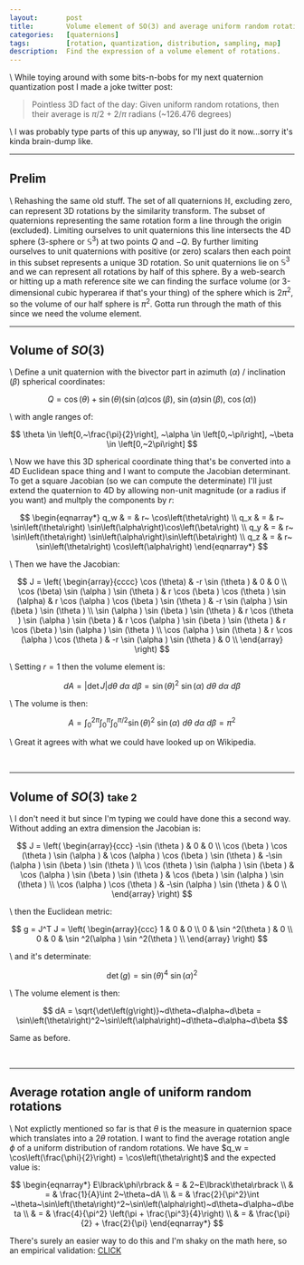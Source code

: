 ```yaml
---
layout:       post
title:        Volume element of SO(3) and average uniform random rotation angle
categories:   [quaternions]
tags:         [rotation, quantization, distribution, sampling, map]
description:  Find the expression of a volume element of rotations.
---
```


\\
While toying around with some bits-n-bobs for my next quaternion quantization post I made a joke twitter post:

> Pointless 3D fact of the day:
> Given uniform random rotations, then their average is
> $\pi/2$ + $2/\pi$ radians (~126.476 degrees)

\\
I was probably type parts of this up anyway, so I'll just do it now...sorry it's kinda brain-dump like.

------

Prelim
------

\\
Rehashing the same old stuff.  The set of all quaternions $\mathbb{H}$, excluding zero, can represent 3D rotations by the similarity transform.  The subset of quaternions representing the same rotation form a line through the origin (excluded).  Limiting ourselves to unit quaternions this line intersects the 4D sphere (3-sphere or $\mathbb{S}^3$) at two points $Q$ and $-Q$.  By further limiting ourselves to unit quaternions with positive (or zero) scalars then each point in this subset represents a unique 3D rotation.  So unit quaternions lie on $\mathbb{S}^3$ and we can represent all rotations by half of this sphere.  By a web-search or hitting up a math reference site we can finding the surface volume (or 3-dimensional cubic hyperarea if that's your thing) of the sphere which is $2\pi^2$, so the volume of our half sphere is $\pi^2$.  Gotta run through the math of this since we need the volume element.


------

Volume of $SO\left(3\right)$
------

\\
Define a unit quaternion with the bivector part in azimuth $\left(\alpha\right)$ / inclination $\left(\beta\right)$ spherical coordinates:

$$ Q = \cos\left(\theta\right) + \sin\left(\theta\right) 
\Big(
 \sin\left(\alpha\right)\cos\left(\beta\right),
~\sin\left(\alpha\right)\sin\left(\beta\right), 
~\cos\left(\alpha\right) 
\Big) $$

\\
with angle ranges of:

$$ 
\theta  \in \left[0,~\frac{\pi}{2}\right],
~\alpha \in \left[0,~\pi\right],
~\beta  \in \left[0,~2\pi\right]
$$

\\
Now we have this 3D spherical coordinate thing that's be converted into a 4D Euclidean space thing and I want to compute the Jacobian determinant.  To get a square Jacobian (so we can compute the determinate) I'll just extend the quaternion to 4D by allowing non-unit magnitude (or a radius if you want) and multply the components by $r$:

$$ \begin{eqnarray*}
q_w & = & r~ \cos\left(\theta\right) \\
q_x & = & r~ \sin\left(\theta\right) \sin\left(\alpha\right)\cos\left(\beta\right) \\
q_y & = & r~ \sin\left(\theta\right) \sin\left(\alpha\right)\sin\left(\beta\right) \\
q_z & = & r~ \sin\left(\theta\right) \cos\left(\alpha\right)
\end{eqnarray*} $$

\\
Then we have the Jacobian:

$$
J = \left(
\begin{array}{cccc}
 \cos (\theta) & -r \sin (\theta ) & 0 & 0 \\
 \cos (\beta) \sin (\alpha ) \sin (\theta ) & r \cos (\beta ) \cos (\theta )
   \sin (\alpha) & r \cos (\alpha ) \cos (\beta ) \sin (\theta ) & -r \sin
   (\alpha ) \sin (\beta ) \sin (\theta ) \\
 \sin (\alpha ) \sin (\beta ) \sin (\theta ) & r \cos (\theta ) \sin (\alpha )
   \sin (\beta ) & r \cos (\alpha ) \sin (\beta ) \sin (\theta ) & r \cos (\beta
   ) \sin (\alpha ) \sin (\theta ) \\
 \cos (\alpha ) \sin (\theta ) & r \cos (\alpha ) \cos (\theta ) & -r \sin
   (\alpha ) \sin (\theta ) & 0 \\
\end{array}
\right)
$$

\\
Setting $r=1$ then the volume element is:

$$
dA = \left\vert \det J \right\vert d\theta~d\alpha~d\beta = \sin\left(\theta\right)^2~\sin\left(\alpha\right)~d\theta~d\alpha~d\beta
$$

\\
The volume is then:

$$
A = \int_{0}^{2\pi} \int_{0}^{\pi} \int_{0}^{\pi/2} \sin\left(\theta\right)^2~\sin\left(\alpha\right)~d\theta~d\alpha~d\beta = \pi^2
$$

\\
Great it agrees with what we could have looked up on Wikipedia.

<br>

------

Volume of $SO\left(3\right)$ <small>take 2</small>
------

\\
I don't need it but since I'm typing we could have done this a second way.  Without adding an extra dimension the Jacobian is:

$$
J = \left(
\begin{array}{ccc}
 -\sin (\theta ) & 0 & 0 \\
 \cos (\beta ) \cos (\theta ) \sin (\alpha ) & \cos (\alpha ) \cos (\beta ) \sin (\theta ) & -\sin
   (\alpha ) \sin (\beta ) \sin (\theta ) \\
 \cos (\theta ) \sin (\alpha ) \sin (\beta ) & \cos (\alpha ) \sin (\beta ) \sin (\theta ) & \cos
   (\beta ) \sin (\alpha ) \sin (\theta ) \\
 \cos (\alpha ) \cos (\theta ) & -\sin (\alpha ) \sin (\theta ) & 0 \\
\end{array}
\right)
$$

\\
then the Euclidean metric:

$$
g = J^T J = \left(
\begin{array}{ccc}
 1 & 0 & 0 \\
 0 & \sin ^2(\theta ) & 0 \\
 0 & 0 & \sin ^2(\alpha ) \sin ^2(\theta ) \\
\end{array}
\right)
$$

\\
and it's determinate:

$$ \det\left(g\right) = \sin\left(\theta\right)^4~\sin\left(\alpha\right)^2 $$

\\
The volume element is then:

$$
dA = \sqrt{\det\left(g\right)}~d\theta~d\alpha~d\beta = \sin\left(\theta\right)^2~\sin\left(\alpha\right)~d\theta~d\alpha~d\beta
$$

Same as before.

<br>

------

Average rotation angle of uniform random rotations
------

\\
Not explictly mentioned so far is that $\theta$ is the measure in quaternion space which translates into a $2\theta$ rotation. I want to find the average rotation angle $\phi$ of a uniform distribution of random rotations.  We have $q_w = \cos\left(\frac{\phi}{2}\right) = \cos\left(\theta\right)$ and the expected value is:

$$ \begin{eqnarray*}
E\lbrack\phi\rbrack & = & 2~E\lbrack\theta\rbrack     \\
                    & = & \frac{1}{A}\int 2~\theta~dA \\
                    & = & \frac{2}{\pi^2}\int ~\theta~\sin\left(\theta\right)^2~\sin\left(\alpha\right)~d\theta~d\alpha~d\beta \\
                    & = & \frac{4}{\pi^2} \left(\pi + \frac{\pi^3}{4}\right) \\
                    & = & \frac{\pi}{2} + \frac{2}{\pi}
\end{eqnarray*} $$

There's surely an easier way to do this and I'm shaky on the math here, so an empirical validation: [CLICK](https://gist.github.com/Marc-B-Reynolds/68ad708c950f57f0e38a445f9e9ef697)
